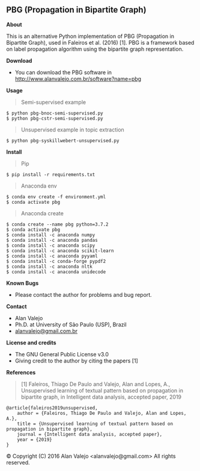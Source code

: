 ## PBG (Propagation in Bipartite Graph)

**About**

This is an alternative Python implementation of PBG (Propagation in Bipartite Graph), used in Faleiros et al. (2016) [1]. PBG is a framework based on label propagation algorithm using the bipartite graph representation.

**Download**

- You can download the PBG software in http://www.alanvalejo.com.br/software?name=pbg

**Usage**

> Semi-supervised example

    $ python pbg-bnoc-semi-supervised.py
    $ python pbg-cstr-semi-supervised.py

> Unsupervised example in topic extraction

    $ python pbg-syskillwebert-unsupervised.py

**Install**

> Pip
    
    $ pip install -r requirements.txt

> Anaconda env

    $ conda env create -f environment.yml
    $ conda activate pbg

> Anaconda create

    $ conda create --name pbg python=3.7.2
    $ conda activate pbg
    $ conda install -c anaconda numpy
    $ conda install -c anaconda pandas
    $ conda install -c anaconda scipy
    $ conda install -c anaconda scikit-learn
    $ conda install -c anaconda pyyaml
    $ conda install -c conda-forge pypdf2
    $ conda install -c anaconda nltk 
    $ conda install -c anaconda unidecode 

**Known Bugs**

- Please contact the author for problems and bug report.

**Contact**

- Alan Valejo
- Ph.D. at University of São Paulo (USP), Brazil
- alanvalejo@gmail.com.br

**License and credits**

- The GNU General Public License v3.0
- Giving credit to the author by citing the papers [1]

**References**

> [1] Faleiros, Thiago De Paulo and Valejo, Alan and Lopes, A., Unsupervised learning of textual pattern based on propagation in bipartite graph, in Intelligent data analysis, accepted paper, 2019

~~~~~{.bib}
@article{faleiros2019unsupervised,
    author = {Faleiros, Thiago De Paulo and Valejo, Alan and Lopes, A.},
    title = {Unsupervised learning of textual pattern based on propagation in bipartite graph},
    journal = {Intelligent data analysis, accepted paper},
    year = {2019}
}
~~~~~

<div class="footer"> &copy; Copyright (C) 2016 Alan Valejo &lt;alanvalejo@gmail.com&gt; All rights reserved.</div>
